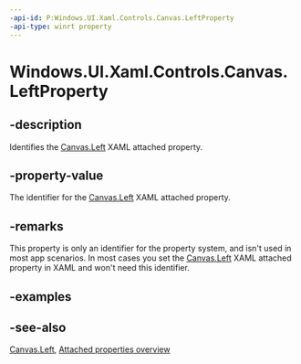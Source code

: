 ```yaml
---
-api-id: P:Windows.UI.Xaml.Controls.Canvas.LeftProperty
-api-type: winrt property
---
```


<!-- Property syntax
public Windows.UI.Xaml.DependencyProperty LeftProperty { get; }
-->

# Windows.UI.Xaml.Controls.Canvas.LeftProperty

## -description
Identifies the [Canvas.Left](canvas_left.md) XAML attached property.



## -property-value
The identifier for the [Canvas.Left](canvas_left.md) XAML attached property.

## -remarks
This property is only an identifier for the property system, and isn't used in most app scenarios. In most cases you set the [Canvas.Left](canvas_left.md) XAML attached property in XAML and won't need this identifier.

## -examples

## -see-also

[Canvas.Left](canvas_left.md), [Attached properties overview](/windows/uwp/xaml-platform/attached-properties-overview)
